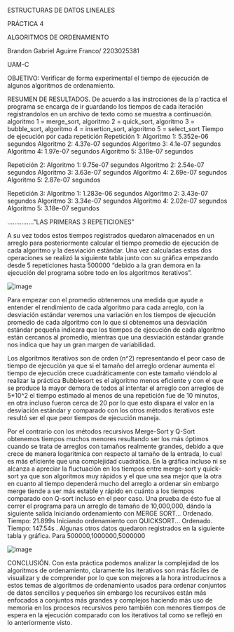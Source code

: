 ESTRUCTURAS DE DATOS LINEALES

PRÁCTICA 4

ALGORITMOS DE ORDENAMIENTO

Brandon Gabriel Aguirre Franco/ 2203025381

UAM-C


OBJETIVO:
Verificar de forma experimental el tiempo de ejecución de algunos algoritmos de ordenamiento.

RESUMEN DE RESULTADOS.
De acuerdo a las instrcciones de la p´ractica el programa se encarga de ir guardando los tiempos de cada iteración registrandolos en un archivo de texto como se muestra a continuación.
algoritmo 1 = merge_sort, algoritmo 2 = quick_sort, algoritmo 3 = bubble_sort, algoritmo 4 = insertion_sort, algoritmo 5 = select_sort
Tiempo de ejecución por cada repetición
Repetición 1:
	Algoritmo 1: 5.352e-06 segundos
	Algoritmo 2: 4.37e-07 segundos
	Algoritmo 3: 4.1e-07 segundos
	Algoritmo 4: 1.97e-07 segundos
	Algoritmo 5: 3.18e-07 segundos

Repetición 2:
	Algoritmo 1: 9.75e-07 segundos
	Algoritmo 2: 2.54e-07 segundos
	Algoritmo 3: 3.63e-07 segundos
	Algoritmo 4: 2.69e-07 segundos
	Algoritmo 5: 2.87e-07 segundos

Repetición 3:
	Algoritmo 1: 1.283e-06 segundos
	Algoritmo 2: 3.43e-07 segundos
	Algoritmo 3: 3.34e-07 segundos
	Algoritmo 4: 2.02e-07 segundos
	Algoritmo 5: 3.18e-07 segundos

..............."LAS PRIMERAS 3 REPETICIONES"

 A su vez todos estos tiempos registrados quedaron almacenados en un arreglo para posteriormente calcular el tiempo promedio de ejecución de cada algoritmo y la desviación estándar. 
Una vez calculadas estas dos operaciones se realizó la siguiente tabla junto con su gráfica empezando desde  5 repeticiones hasta 500000 “debido a la gran demora en la ejecución del programa sobre todo en los algoritmos iterativos”.



![image](https://github.com/AGN-Teaching/practica-4-algoritmos-de-ordenamiento-B7AGUI/assets/151887010/83db9ba8-41ea-43a5-b703-4910d9a3504a)


Para empezar con el promedio obtenemos una medida que ayude a entender el rendimiento de cada algoritmo para cada arreglo, con la desviación estándar veremos una variación en los tiempos de ejecución promedio de cada algoritmo con lo que si obtenemos una desviación estándar pequeña indicara que los tiempos de ejecución de cada algoritmo están cercanos al promedio, mientras que una desviación estándar grande nos indica que hay un gran margen de variabilidad.

Los algoritmos iterativos  son de orden (n^2) representando el peor caso de tiempo de ejecución ya que si el tamaño del arreglo ordenar aumenta el tiempo de ejecución crece cuadráticamente con este tamaño viéndolo al realizar la práctica Bubblesort es el algoritmo menos eficiente y con el que se produce la mayor demora de todos al intentar el arreglo con arreglos de 5*10^2 el tiempo estimado al menos de una repetición fue de 10 minutos, en otra incluso fueron cerca de 20 por lo que esto dispara el valor en la desviación estándar y comparado con los otros métodos iterativos este resultó ser el que peor tiempos de ejecución maneja. 

Por el contrario con los métodos recursivos Merge-Sort y Q-Sort obtenemos tiempos muchos menores resultando ser los más óptimos cuando se trata de arreglos con tamaños realmente grandes, debido a que crece de manera logarítmica con respecto al tamaño de la entrada, lo cual es más eficiente que una complejidad cuadrática.
En la gráfica incluso ni se alcanza a apreciar la fluctuación en los tiempos entre merge-sort y quick-sort ya que son algoritmos muy rápidos y el que una sea mejor que la otra en cuanto al tiempo dependerá mucho del arreglo a ordenar sin embargo merge tiende a ser más estable y rápido en cuánto a los tiempos comparado con Q-sort incluso en el peor caso. Una prueba de ésto fue al correr el programa para un arreglo de tamaño de 10,000,000, dándo la siguiente salida 
Iniciando ordenamiento con MERGE SORT...        Ordenado.       Tiempo: 21.899s
Iniciando ordenamiento con QUICKSORT...         Ordenado.       Tiempo: 147.54s . 
Algunas otros datos quedaron registrados en la siguiente tabla y gráfica.
Para 500000,1000000,5000000

![image](https://github.com/AGN-Teaching/practica-4-algoritmos-de-ordenamiento-B7AGUI/assets/151887010/2f083371-18d9-4a58-b182-433149283e07)

CONCLUSIÓN.
Con esta práctica podemos analizar la complejidad de los algoritmos de ordenamiento, claramente los iterativos son más fáciles de visualizar y de comprender por lo que son mejores a la hora introducirnos a estos temas de algoritmos de ordenamiento usados para ordenar conjuntos de datos sencillos y pequeños sin embargo los recursivos están más enfocados a conjuntos más grandes y complejos haciendo más uso de memoria en los procesos recursivos pero también con menores tiempos de espera en la ejecución comparado con los iterativos tal como se reflejó en lo anteriormente visto.
